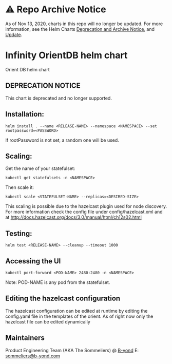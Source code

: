 # ⚠️ Repo Archive Notice

As of Nov 13, 2020, charts in this repo will no longer be updated.
For more information, see the Helm Charts [Deprecation and Archive Notice](https://github.com/nholuongut/Helmcharts#%EF%B8%8F-deprecation-and-archive-notice), and [Update](https://helm.sh/blog/charts-repo-deprecation/).

# Infinity OrientDB helm chart

Orient DB helm chart

## DEPRECATION NOTICE

This chart is deprecated and no longer supported.

## Installation:

`helm install . --name <RELEASE-NAME> --namespace <NAMESPACE> --set rootpassword=<PASSWORD>`

If rootPassword is not set, a random one will be used.

## Scaling:

Get the name of your statefulset:

`kubectl get statefulsets -n <NAMESPACE>`

Then scale it:

`kubectl scale <STATEFULSET-NAME> --replicas=<DESIRED-SIZE>`

This scaling is possible due to the hazelcast plugin used for node discovery. For more information check the config file under config/hazelcast.xml and at http://docs.hazelcast.org/docs/3.0/manual/html/ch12s02.html

## Testing:

`helm test <RELEASE-NAME> --cleanup --timeout 1000`

## Accessing the UI

`kubectl port-forward <POD-NAME> 2480:2480 -n <NAMESPACE>`

Note: POD-NAME is any pod from the statefulset.

## Editing the hazelcast configuration

The hazelcast configuration can be edited at runtime by editing the config.yaml file in the templates of the orient. As of right now only the hazelcast file can be edited dynamically

## Maintainers

Product Engineering Team (AKA The Sommeliers) @ [B-yond](https://www.b-yond.com)
E: <sommeliers@b-yond.com>
